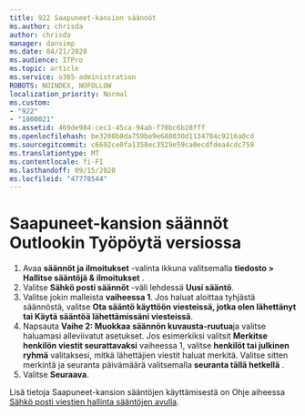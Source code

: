 ```yaml
---
title: 922 Saapuneet-kansion säännöt
ms.author: chrisda
author: chrisda
manager: dansimp
ms.date: 04/21/2020
ms.audience: ITPro
ms.topic: article
ms.service: o365-administration
ROBOTS: NOINDEX, NOFOLLOW
localization_priority: Normal
ms.custom:
- "922"
- "1800021"
ms.assetid: 469de984-cec1-45ca-94ab-f70bc6b28fff
ms.openlocfilehash: be3200b8da759be9e688030d1134784c9216a0cd
ms.sourcegitcommit: c6692ce0fa1358ec3529e59ca0ecdfdea4cdc759
ms.translationtype: MT
ms.contentlocale: fi-FI
ms.lasthandoff: 09/15/2020
ms.locfileid: "47778544"
---
```

# <a name="inbox-rules-in-outlook-desktop"></a>Saapuneet-kansion säännöt Outlookin Työpöytä versiossa

1. Avaa **säännöt ja ilmoitukset** -valinta ikkuna valitsemalla **tiedosto > Hallitse sääntöjä & ilmoitukset** .
2. Valitse **Sähkö posti säännöt** -väli lehdessä **Uusi sääntö**.
3. Valitse jokin malleista **vaiheessa 1**. Jos haluat aloittaa tyhjästä säännöstä, valitse **Ota sääntö käyttöön viesteissä, jotka olen lähettänyt tai Käytä sääntöä lähettämissäni viesteissä**.
4. Napsauta **Vaihe 2: Muokkaa säännön kuvausta-ruutua**ja valitse haluamasi alleviivatut asetukset. Jos esimerkiksi valitsit **Merkitse henkilön viestit seurattavaksi** vaiheessa 1, valitse **henkilöt tai julkinen ryhmä** valitaksesi, mitkä lähettäjien viestit haluat merkitä. Valitse sitten merkintä ja seuranta päivämäärä valitsemalla **seuranta tällä hetkellä** .
5. Valitse **Seuraava**.

Lisä tietoja Saapuneet-kansion sääntöjen käyttämisestä on Ohje aiheessa [Sähkö posti viestien hallinta sääntöjen avulla](https://support.office.com/article/manage-email-messages-by-using-rules-c24f5dea-9465-4df4-ad17-a50704d66c59).
